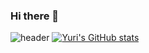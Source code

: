 ### Hi there 👋

<!--
**jeongYuri/jeongYuri** is a ✨ _special_ ✨ repository because its `README.md` (this file) appears on your GitHub profile.
- 🔭 I’m currently working on ...
- 🌱 I’m currently learning ...
- 👯 I’m looking to collaborate on ...
- 🤔 I’m looking for help with ...
- 💬 Ask me about ...
- 📫 How to reach me: ...
- 😄 Pronouns: ...
- ⚡ Fun fact: ...
-->
![header](https://capsule-render.vercel.app/api?type=waving&color=timeGradient&text=Welcome%20to%20My%20GitHub%20👋🤗&animation=twinkling&fontSize=30&fontAlignY=35&fontAlign=50&height=200)
[![Yuri's GitHub stats](https://github-readme-stats.vercel.app/api?username=Yuri&include_all_commits=true&show_icons=true&theme=onedark&count_private=true)](https://github.com/jeongYuri/github-readme-stats)
